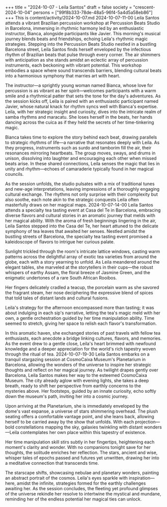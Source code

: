 +++
title = "2024-10-07 - Leila Santos"
draft = false
society = "crescent-2024-10-04"
persons = ["99f8b333-78de-48a5-96f4-5a4d5a58eb86"]
+++
This is content/activity/2024-10-07.md
2024-10-07-11-00
Leila Santos attends a vibrant Brazilian percussion workshop at Percussion Beats Studio in Barcelona, immersing in rhythmic harmony led by an enthusiastic instructor, Bianca, alongside participants like Javier. This morning's musical journey blends beats and friendships, echoing Leila's rhythmic magic strategies.
Stepping into the Percussion Beats Studio nestled in a bustling Barcelona street, Leila Santos finds herself enveloped by the infectious rhythm of Brazilian beats that pulse through every corner. The air shimmers with anticipation as she stands amidst an eclectic array of percussion instruments, each beckoning with vibrant potential. This workshop embodies a space where sound transcends barriers, blending cultural beats into a harmonious symphony that marries art with heart.

The instructor—a sprightly young woman named Bianca, whose love for percussion is as vibrant as her spirit—welcomes participants with a warm smile and a rhythmical patter that sets the tone for the day's adventures. As the session kicks off, Leila is paired with an enthusiastic participant named Javier, whose natural knack for rhythm syncs well with Bianca's expertise. Leila, with her strategic insight and curiosity, dives into the intricate realm of samba rhythms and maracatu. She loses herself in the beats, her hands dancing across the cuíca as if they held the secrets of her time-tinkering magic.

Bianca takes time to explore the story behind each beat, drawing parallels to strategic rhythms of life—a narrative that resonates deeply with Leila. As they progress, instruments such as surdo and tamborim fill the air, their resonances mirroring heartbeats. The group moves, sways, and drums in unison, dissolving into laughter and encouraging each other when missed beats arise. In these shared connections, Leila senses the magic that lies in unity and rhythm—echoes of camaraderie typically found in her magical councils.

As the session unfolds, the studio pulsates with a mix of traditional tunes and new-age interpretations, leaving impressions of a thoroughly engaging cultural exchange. The rhythms not only surprise with their complexity but also soothe, each note akin to the strategic conquests Leila often masterfully draws on her magical maps.
2024-10-07-14-00
Leila Santos attends a specialty tea tasting event at Casa del Te in Barcelona, embracing diverse flavors and cultural stories in an aromatic journey that melds with her magical ability.
With the aroma of fresh beginnings lingering in the air, Leila Santos stepped into the Casa del Te, her heart attuned to the delicate symphony of tea leaves that awaited her senses. Nestled amidst the bustling streets of Barcelona, the specialty tea tasting event promised a kaleidoscope of flavors to intrigue her curious palate.

Sunlight trickled through the room's intricate lattice windows, casting warm patterns across the delightful array of exotic tea varieties from around the globe, each with a story yearning to unfold. As Leila meandered around the elegant tables, she marveled at the storytellers in their cups—the robust whispers of earthy Assam, the floral breeze of Jasmine Green, and the enigmatic undertones of a rare South African Rooibos.

Her fingers delicately cradled a teacup, the porcelain warm as she savored the fragrant steam, her nose deciphering the expressive blend of spices that told tales of distant lands and cultural fusions.

Leila's strategy for the afternoon encompassed more than tasting; it was about indulging in each sip's narrative, letting the tea's magic meld with her own, a gentle orchestration guided by her time manipulation ability. Time seemed to stretch, giving her space to relish each flavor's transformation.

In this aromatic haven, she exchanged stories of past travels with fellow tea enthusiasts, each anecdote a bridge linking cultures, flavors, and memories. As the event drew to a gentle close, Leila's heart brimmed with newfound knowledge and a deeper appreciation for the world's rich tapestry woven through the ritual of tea.
2024-10-07-19-30
Leila Santos embarks on a tranquil stargazing session at CosmoCaixa Museum's Planetarium in Barcelona, allowing the wonders of the universe to inspire her strategic thoughts and reflect on her magical journey.
As twilight drapes gently over Barcelona, Leila Santos makes her way to the esteemed CosmoCaixa Museum. The city already aglow with evening lights, she takes a deep breath, ready to shift her perspective from earthly concerns to the mysteries above. Her footsteps, guided by an innate curiosity, echo softly down the museum's path, inviting her into a cosmic journey.

Upon arriving at the Planetarium, she is immediately enveloped by the dome's vast expanse, a universe of stars shimmering overhead. The plush seating offers a comfortable vantage point, and she leans back, allowing herself to be carried away by the show that unfolds. With each projection—bold constellations mapping the sky, galaxies twinkling with distant wonders—Leila contemplates her own place within this tapestry of existence.

Her time manipulation skill stirs subtly in her fingertips, heightening each moment's clarity and wonder. With no companions tonight save for her thoughts, the solitude enriches her reflection. The stars, ancient and wise, whisper tales of epochs passed and futures yet unwritten, drawing her into a meditative connection that transcends time.

The starscape shifts, showcasing nebulae and planetary wonders, painting an abstract portrait of the cosmos. Leila's eyes sparkle with inspiration—here, amidst the infinite, strategies formed for the earthly challenges awaiting her. As the session concludes, the fleeting yet profound glimpses of the universe rekindle her resolve to intertwine the mystical and mundane, reminding her of the endless potential her magical ties can unlock.
